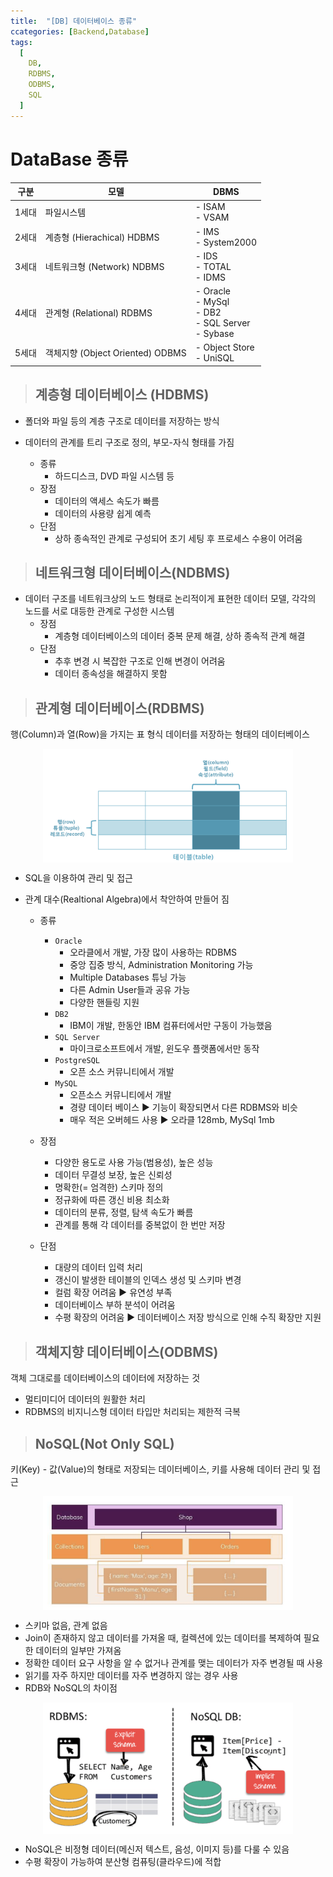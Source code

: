 ```yaml
---
title:  "[DB] 데이터베이스 종류"
ccategories: [Backend,Database]
tags:
  [
    DB,
    RDBMS,
    ODBMS,
    SQL
  ] 
---
```


# DataBase 종류 

| 구분  | 모델            | DBMS      | 
| --- | ---------------- | ----------- | 
| 1세대   | 파일시스템 | - ISAM <br> - VSAM  | 
| 2세대   | 계층형 (Hierachical) HDBMS    | - IMS <br> - System2000         | 
| 3세대   | 네트워크형 (Network) NDBMS     | - IDS <br> - TOTAL <br> - IDMS        | 
| 4세대   | 관계형 (Relational) RDBMS    | - Oracle <br> - MySql <br> - DB2 <br> - SQL Server <br> - Sybase   | 
| 5세대   | 객체지향 (Object Oriented) ODBMS     | - Object Store <br> - UniSQL         |  

> ## 계층형 데이터베이스 (HDBMS)
* 폴더와 파일 등의 계층 구조로 데이터를 저장하는 방식
* 데이터의 관계를 트리 구조로 정의, 부모-자식 형태를 가짐

    * 종류
        - 하드디스크, DVD 파일 시스템 등
    * 장점
        - 데이터의 액세스 속도가 빠름
        - 데이터의 사용량 쉽게 예측
    * 단점
        - 상하 종속적인 관계로 구성되어 초기 세팅 후 프로세스 수용이 어려움
 
> ## 네트워크형 데이터베이스(NDBMS)
* 데이터 구조를 네트워크상의 노드 형태로 논리적이게 표현한 데이터 모델, 각각의 노드를 서로 대등한 관계로 구성한 시스템
    * 장점
        - 계층형 데이터베이스의 데이터 중복 문제 해결, 상하 종속적 관계 해결
    * 단점
        - 추후 변경 시 복잡한 구조로 인해 변경이 어려움
        - 데이터 종속성을 해결하지 못함

> ## 관계형 데이터베이스(RDBMS)
행(Column)과 열(Row)을 가지는 표 형식 데이터를 저장하는 형태의 데이터베이스

<div style="display: flex; justify-content: space-around;">
  <img src="/assets/img/스크린샷 2025-01-29 오후 12.30.29.png" width="400" />
</div>

- SQL을 이용하여 관리 및 접근
- 관계 대수(Realtional Algebra)에서 착안하여 만들어 짐

    * 종류
        * `Oracle`
            - 오라클에서 개발, 가장 많이 사용하는 RDBMS
            - 중앙 집중 방식, Administration Monitoring 가능
            - Multiple Databases 튜닝 가능
            - 다른 Admin User들과 공유 가능
            - 다양한 핸들링 지원
        * `DB2`
            - IBM이 개발, 한동안 IBM 컴퓨터에서만 구동이 가능했음
        * `SQL Server`
            - 마이크로소프트에서 개발, 윈도우 플랫폼에서만 동작
        * `PostgreSQL`
            - 오픈 소스 커뮤니티에서 개발
        * `MySQL`
            - 오픈소스 커뮤니티에서 개발
            - 경량 데이터 베이스 ▶️ 기능이 확장되면서 다른 RDBMS와 비슷
            - 매우 적은 오버헤드 사용 ▶️ 오라클 128mb, MySql 1mb

    * 장점
        - 다양한 용도로 사용 가능(범용성), 높은 성능
        - 데이터 무결성 보장, 높은 신뢰성
        - 명확한(= 엄격한) 스키마 정의
        - 정규화에 따른 갱신 비용 최소화
        - 데이터의 분류, 정렬, 탐색 속도가 빠름
        - 관계를 통해 각 데이터를 중복없이 한 번만 저장
 
    * 단점
        - 대량의 데이터 입력 처리
        - 갱신이 발생한 테이블의 인덱스 생성 및 스키마 변경
        - 컬럼 확장 어려움 ▶️ 유연성 부족
        - 데이터베이스 부하 분석이 어려움
        - 수평 확장의 어려움 ▶️ 데이터베이스 저장 방식으로 인해 수직 확장만 지원

> ## 객체지향 데이터베이스(ODBMS)
객체 그대로를 데이터베이스의 데이터에 저장하는 것
- 멀티미디어 데이터의 원활한 처리
- RDBMS의 비지니스형 데이터 타입만 처리되는 제한적 극복

> ## NoSQL(Not Only SQL)
키(Key) - 값(Value)의 형태로 저장되는 데이터베이스, 키를 사용해 데이터 관리 및 접근

<div style="display: flex; justify-content: space-around;">
  <img src="/assets/img/스크린샷 2025-01-29 오후 12.31.26.png" width="400" />
</div>

- 스키마 없음, 관계 없음
- Join이 존재하지 않고 데이터를 가져올 때, 컬렉션에 있는 데이터를 복제하여 필요한 데이터의 일부만 가져옴
- 정확한 데이터 요구 사항을 알 수 없거나 관계를 맺는 데이터가 자주 변경될 때 사용
- 읽기를 자주 하지만 데이터를 자주 변경하지 않는 경우 사용
- RDB와 NoSQL의 차이점

<div style="display: flex; justify-content: space-around;">
  <img src="/assets/img/스크린샷 2025-01-29 오후 12.31.34.png" width="400" />
</div>

* NoSQL은 비정형 데이터(메신저 텍스트, 음성, 이미지 등)를 다룰 수 있음
* 수평 확장이 가능하여 분산형 컴퓨팅(클라우드)에 적합